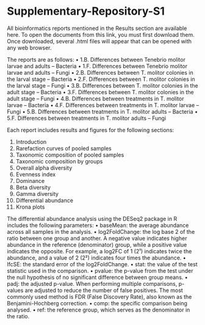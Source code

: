 # Supplementary-Repository-S1
All bioinformatics reports mentioned in the Results section are available here. To open the documents from this link, you must first download them. Once downloaded, several .html files will appear that can be opened with any web browser.

The reports are as follows:
  •	1.B. Differences between Tenebrio molitor larvae and adults – Bacteria
  •	1.F. Differences between Tenebrio molitor larvae and adults – Fungi
  •	2.B. Differences between T. molitor colonies in the larval stage – Bacteria
  •	2.F. Differences between T. molitor colonies in the larval stage – Fungi
  •	3.B. Differences between T. molitor colonies in the adult stage – Bacteria
  •	3.F. Differences between T. molitor colonies in the adult stage – Fungi
  •	4.B. Differences between treatments in T. molitor larvae – Bacteria
  •	4.F. Differences between treatments in T. molitor larvae – Fungi
  •	5.B. Differences between treatments in T. molitor adults – Bacteria
  •	5.F. Differences between treatments in T. molitor adults – Fungi

Each report includes results and figures for the following sections:
  1.	Introduction
  2.	Rarefaction curves of pooled samples
  3.	Taxonomic composition of pooled samples
  4.	Taxonomic composition by groups
  5.	Overall alpha diversity
  6.	Evenness index
  7.	Dominance
  8.	Beta diversity
  9.	Gamma diversity
  10.	Differential abundance
  11.	Krona plots

The differential abundance analysis using the DESeq2 package in R includes the following parameters:
  •	baseMean: the average abundance across all samples in the analysis.
  •	log2FoldChange: the log base 2 of the ratio between one group and another. A negative value indicates higher abundance in the reference (denominator) group, while a positive value indicates the opposite. For example, a log2FC of 1 (2¹) indicates twice the abundance, and a value of 2 (2²) indicates four times the abundance.
  •	lfcSE: the standard error of the log2FoldChange.
  •	stat: the value of the test statistic used in the comparison.
  •	pvalue: the p-value from the test under the null hypothesis of no significant difference between group means.
  •	padj: the adjusted p-value. When performing multiple comparisons, p-values are adjusted to reduce the number of false positives. The most commonly used method is FDR (False Discovery Rate), also known as the Benjamini-Hochberg correction.
  •	comp: the specific comparison being analysed.
  •	ref: the reference group, which serves as the denominator in the ratio.
